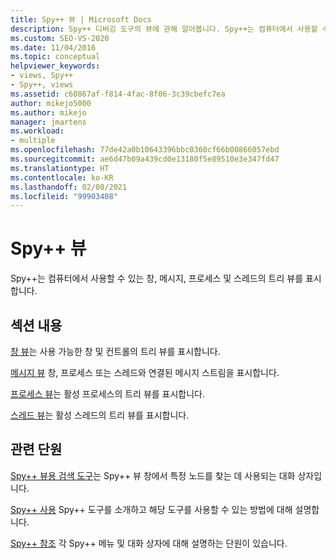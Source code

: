 ```yaml
---
title: Spy++ 뷰 | Microsoft Docs
description: Spy++ 디버깅 도구의 뷰에 관해 알아봅니다. Spy++는 컴퓨터에서 사용할 수 있는 창, 메시지, 프로세스, 스레드의 트리 뷰를 표시합니다.
ms.custom: SEO-VS-2020
ms.date: 11/04/2016
ms.topic: conceptual
helpviewer_keywords:
- views, Spy++
- Spy++, views
ms.assetid: c60867af-f814-4fac-8f06-3c39cbefc7ea
author: mikejo5000
ms.author: mikejo
manager: jmartens
ms.workload:
- multiple
ms.openlocfilehash: 77de42a0b10643396bbc0360cf66b00866057ebd
ms.sourcegitcommit: ae6d47b09a439cd0e13180f5e89510e3e347fd47
ms.translationtype: HT
ms.contentlocale: ko-KR
ms.lasthandoff: 02/08/2021
ms.locfileid: "99903408"
---
```

# <a name="spy-views"></a>Spy++ 뷰
Spy++는 컴퓨터에서 사용할 수 있는 창, 메시지, 프로세스 및 스레드의 트리 뷰를 표시합니다.

## <a name="in-this-section"></a>섹션 내용
 [창 뷰](../debugger/windows-view.md)는 사용 가능한 창 및 컨트롤의 트리 뷰를 표시합니다.

 [메시지 뷰](../debugger/messages-view.md) 창, 프로세스 또는 스레드와 연결된 메시지 스트림을 표시합니다.

 [프로세스 뷰](../debugger/processes-view.md)는 활성 프로세스의 트리 뷰를 표시합니다.

 [스레드 뷰](../debugger/threads-view.md)는 활성 스레드의 트리 뷰를 표시합니다.

## <a name="related-sections"></a>관련 단원
 [Spy++ 뷰용 검색 도구](../debugger/search-tools-for-spy-increment-views.md)는 Spy++ 뷰 창에서 특정 노드를 찾는 데 사용되는 대화 상자입니다.

 [Spy++ 사용](../debugger/using-spy-increment.md) Spy++ 도구를 소개하고 해당 도구를 사용할 수 있는 방법에 대해 설명합니다.

 [Spy++ 참조](../debugger/spy-increment-reference.md) 각 Spy++ 메뉴 및 대화 상자에 대해 설명하는 단원이 있습니다.